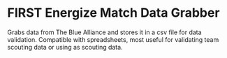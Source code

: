# FIRST Energize Match Data Grabber
Grabs data from The Blue Alliance and stores it in a csv file for data validation.
Compatible with spreadsheets, most useful for validating team scouting data or using as scouting data.

